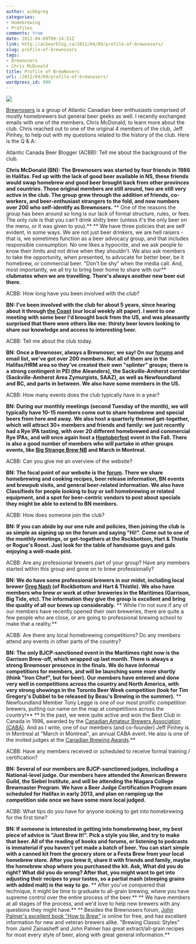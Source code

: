 ```yaml
---
author: acbbgreg
categories:
- Homebrewing
- Profiles
comments: true
date: 2012-04-09T09:14:51Z
link: http://acbeerblog.ca/2012/04/09/profile-of-brewnosers/
slug: profile-of-brewnosers
tags:
- Brewnosers
- Chris McDonald
title: Profile of BrewNosers
url: /2012/04/09/profile-of-brewnosers/
wordpress_id: 999
---
```


[![](http://acbeerblog.ca/wp-content/uploads/2012/04/brewnosers.png)](http://acbeerblog.ca/wp-content/uploads/2012/04/brewnosers.png)

[Brewnosers](http://brewnosers.org/) is a group of Atlantic Canadian beer enthusiasts comprised of mostly homebrewers but general beer geeks as well.  I recently exchanged emails with one of the members, Chris McDonald, to learn more about the club.  Chris reached out to one of the original 4 members of the club, Jeff Pinhey, to help out with my questions related to the history of the club.  Here is the Q & A:

Atlantic Canada Beer Blogger (ACBB):  Tell me about the background of the club.

**Chris McDonald (BN): The Brewnosers was started by four friends in 1986 in Halifax. Fed up with the lack of good beer available in NS, these friends would swap homebrew and good beer brought back from other provinces and countries. Those original members are still around, two are still very active in the club. The group grew through the addition of friends, co-workers, and beer-enthusiast strangers to the fold, and now numbers over 200 who self-identify as Brewnosers.**
** One of the reasons the group has been around so long is our lack of formal structure, rules, or fees. The only rule is that you can't drink shitty beer (unless it's the only beer on the menu, or it was given to you).**
** We have three policies that are self evident, in some ways.  We are not just beer drinkers, we are hell raisers - that is, we sometimes function as a beer advocacy group, and that includes responsible consumption. No one likes a hypocrite, and we ask people to know their limits and not drive when they shouldn't.  We also ask members to take the opportunity, when presented, to advocate for better beer, be it homebrew, or commercial beer. "Don't be shy" when the media call. And, most importantly, we all try to bring beer home to share with our** **clubmates when we are travelling.  There's always another new beer out there.**

ACBB: How long have you been involved with the club?

**BN:  I've been involved with the club for about 5 years, since hearing about it through [the Coast](http://www.thecoast.ca/) (our local weekly alt paper). I went to one meeting with some beer I'd brought back from the US, and was pleasantly surprised that there were others like me: thirsty beer lovers looking to share our knowledge and access to interesting beer.**

ACBB:  Tell me about the club today.

**BN:  Once a Brewnoser, always a Brewnoser, we say! On our [forums](http://www.brewnosers.org/forums/) and email list, we've got over 200 members. Not all of them are in the Halifax/HRM area so they've created their own "splinter" groups; there is a strong contingent in PEI (the Aleanders), the Sackville-Amherst corridor (Sackville-Amherst Area Zymurgists, SAAZ), as well as Newfoundland and BC, and parts in between. We also have some members in the US.**

ACBB:  How many events does the club typically have in a year?

**BN:  During our monthly meetings (second Tuesday of the month), we will typically have 10-15 members come out to share homebrew and special beers from here and away.**  **We also host a quarterly themed get-together, which will attract 30+ members and friends and family: we just recently had a Rye IPA tasting, with over 20 different homebrewed and commercial Rye IPAs, and will once again host a [Hoptoberfest](http://hoptoberfest.com/) event in the Fall. There is also a good number of members who will partake in other groups events, like [Big Strange Brew NB](http://www.brewnosers.org/forums/viewtopic.php?f=5&t=1936&sid=7ccf2ecfa233b497135d1ed4b9dddfa0) and March in Montreal.**

ACBB:  Can you give me an overview of the website?

**BN:  The focal point of our website is the [forum](http://www.brewnosers.org/forums/index.php). There we share homebrewing and cooking recipes, beer release information, BN events** **and brewpub visits, and general beer-related information. We also have Classifieds for people looking to buy or sell homebrewing or related equipment, and a spot for beer-centric vendors to post about specials they might be able to extend to BN members.**

ACBB: How does someone join the club?

**BN:  If you can abide by our one rule and policies, then joining the club is as simple as signing up on the forum and saying "Hi!". Come out to one of the monthly meetings, or get-togethers at the Rockbottom, Hart & Thistle or Rogue's Roost. Just look for the table of handsome guys and gals enjoying a well-made pint.**

ACBB:  Are any professional brewers part of your group?  Have any members started within this group and gone on to brew professionally?

**BN:  We do have some professional brewers in our midst, including local brewer [Greg Nash](http://atlanticcanadabeerblog.wordpress.com/2012/02/28/q-a-with-atlantic-canadas-rock-star-brewer-greg-nash/) (of Rockbottom and Hart & Thistle). We also have members who brew or work at other breweries in the Maritimes (Garrison, Big Tide, etc). The information they give the group is excellent and bring the quality of all our brews up considerably.**
** While I'm not sure if any of our members have recently opened their own breweries, there are quite a few people who are close, or are going to professional brewing school to make that a reality.**

ACBB:  Are there any local homebrewing competitions?  Do any members attend any events in other parts of the country?

**BN:  The only BJCP-sanctioned event in the Maritimes right now is the Garrison Brew-off, which wrapped up last month. There is always a strong Brewnoser presence in the finals. We do have informal competitions for members, and will be launching some more shortly (think "Iron Chef", but for beer). Our members have entered and done very well in competitions across the country and North America, with very strong showings in the Toronto Beer Week competition (look for Tim Gregory's Dubbel to be released by Beau's Brewing in the summer).**
** Newfoundland Member Tony Legge is one of our most prolific competition brewers, putting our name on the map at competitions across the country!**
** In the past, we were quite active and won the Best Club in Canada in 1996, awarded by the [Canadian Amateur Brewers Association (CABA)](http://www.homebrewers.ca). And as I write, one of our members (and co-founder) Jeff Pinhey is in Montreal at "March in Montreal", an annual CABA event. He also is one of the invited judges at the [Canadian Brewing Awards](http://www.canadianbrewingawards.com/).**

ACBB:   Have any members received or scheduled to receive formal training / certification?

**BN: Several of our members are BJCP-sanctioned judges, including a National-level judge. Our members have attended the American Brewers Guild, the Siebel Institute, and will be attending the Niagara College Brewmaster Program. We have a Beer Judge Certification Program exam scheduled for Halifax in early 2013, and plan on ramping up the competition side once we have some more local judged.**

ACBB:   What tips do you have for anyone looking to get into homebrewing for the first time?

**BN:  If someone is interested in getting into homebrewing beer, my best piece of advice is "Just Brew It!". Pick a style you like, and try to make that beer. All of the reading of books and forums, or listening to podcasts is immaterial if you haven't yet made a batch of beer. You can start simple with a canned kit from the grocery store or a Festa Brew from your local homebrew store. After you brew it, share it with friends and family, maybe the homebrew shop where you purchased the kit. Ask, What did you do right? What did you do wrong? After that, you might want to get into adjusting their recipes to your tastes, so a partial mash (steeping grains with added malt) is the way to go.**
** After you've conquered that technique, it might be time to graduate to all-grain brewing, where you have supreme control over the entire process of the beer.**
** We have members at all stages of the process, and we'd love to help new brewers with any questions they might have.**
** Besides the Brewnosers forum, [John Palmer's excellent book "How to Brew"](http://www.howtobrew.com/) is online for free, and has excellent information for new and veteran brewers alike. "Brewing Classic Styles" from Jamil Zainasheff and John Palmer has great extract/all-grain recipes for most every style of beer, along with great general information.**
